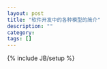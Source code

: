 ```yaml
---
layout: post
title: "软件开发中的各种模型的简介"
description: ""
category:
tags: []
---
```

{% include JB/setup %}

